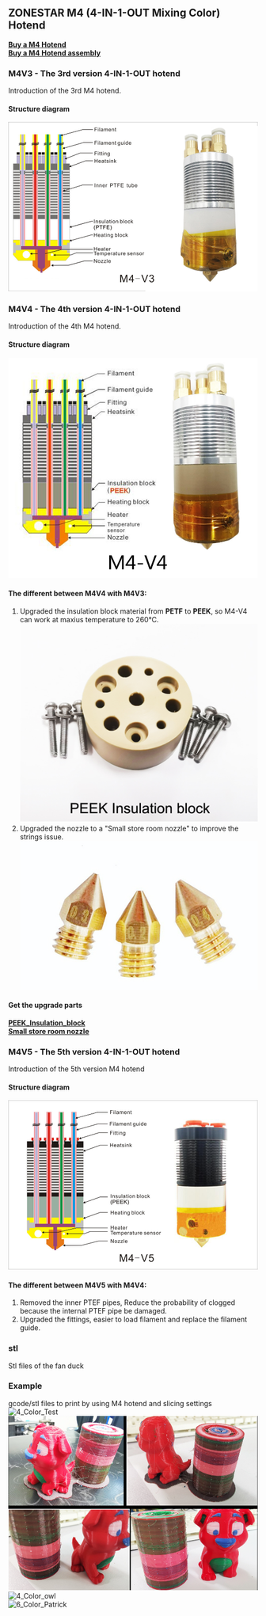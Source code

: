 ## ZONESTAR M4 (4-IN-1-OUT Mixing Color) Hotend
[**Buy a M4 Hotend**](https://www.aliexpress.com/item/1005002124027691.html)  
[**Buy a M4 Hotend assembly**](https://www.aliexpress.com/item/1005001581641783.html) 

### M4V3 - The 3rd version 4-IN-1-OUT hotend
Introduction of the 3rd M4 hotend.      
#### Structure diagram
![](./M4_V3_V4/M4_V3.jpg)

### M4V4 - The 4th version 4-IN-1-OUT hotend
Introduction of the 4th M4 hotend.      
#### Structure diagram
![](./M4_V3_V4/M4_V4.jpg)
#### The different between  **M4V4** with **M4V3**:  
1. Upgraded the insulation block material from **PETF** to **PEEK**, so M4-V4 can work at maxius temperature to 260℃.  
![](./M4_V3_V4/PEEK_Insulation_block.jpg)
2. Upgraded the nozzle to a "Small store room nozzle" to improve the strings issue.
![](./M4_V3_V4/small_store_room_nozzle.jpg)  

#### Get the upgrade parts
[**PEEK_Insulation_block**](https://www.aliexpress.com/item/1005002124027691.html)  
[**Small store room nozzle**](https://www.aliexpress.com/item/1005001447928770.html)

### M4V5 - The 5th version 4-IN-1-OUT hotend
Introduction of the 5th version M4 hotend
####  Structure diagram
![](./M4_V5/M4V5.jpg)
#### The different between  **M4V5** with **M4V4**:  
1. Removed the inner PTEF pipes, Reduce the probability of clogged because the internal PTEF pipe be damaged.   
2. Upgraded the fittings, easier to load filament and replace the filament guide. 

### stl
Stl files of the fan duck

### Example
gcode/stl files to print by using M4 hotend and slicing settings 
![4_Color_Test](./Example/4_Color_Test/M4_4C_test.jpg)  
![4_Color_Dog](./Example/4_Color_Dog/M4_4C_Dog.jpg)  
![4_Color_owl](./Example/4_Color_owl/M4_4C_owl.jpg)  
![6_Color_Patrick](./Example/6_Color_Patrick/M4_6C_Patrick.jpg)  



